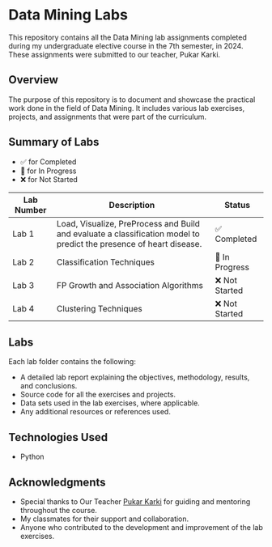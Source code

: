 # Data Mining Labs

This repository contains all the Data Mining lab assignments completed during my undergraduate elective course in the 7th semester, in 2024. These assignments were submitted to our teacher, Pukar Karki.

## Overview

The purpose of this repository is to document and showcase the practical work done in the field of Data Mining. It includes various lab exercises, projects, and assignments that were part of the curriculum.

## Summary of Labs

- ✅ for Completed
- 🔄 for In Progress
- ❌ for Not Started

| Lab Number | Description                       | Status       |
|------------|-----------------------------------|--------------|
| Lab 1      |  Load, Visualize, PreProcess and Build and evaluate a classification model to predict the presence of heart disease.   | ✅ Completed |
| Lab 2      | Classification Techniques   | 🔄 In Progress |
| Lab 3      | FP Growth and Association Algorithms         | ❌ Not Started |
| Lab 4      | Clustering Techniques             | ❌ Not Started |

## Labs

Each lab folder contains the following:

- A detailed lab report explaining the objectives, methodology, results, and conclusions.
- Source code for all the exercises and projects.
- Data sets used in the lab exercises, where applicable.
- Any additional resources or references used.

## Technologies Used

- Python


## Acknowledgments

- Special thanks to Our Teacher [Pukar Karki](https://github.com/pukarkarki) for guiding and mentoring throughout the course.
- My classmates for their support and collaboration.
- Anyone who contributed to the development and improvement of the lab exercises.

